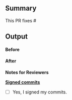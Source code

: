## Summary
<!-- Provide a high-level summary of the change. -->
This PR fixes #

## Output
<!-- If applicable, please provide examples of the output changes. -->

#### Before

#### After


**Notes for Reviewers**


**[Signed commits](https://github.com/buildpacks/.github/blob/main/CONTRIBUTING.md#sign-off-process)**
- [ ] Yes, I signed my commits.


<!--
Thank you for contributing to Meshery! 
Contributing Conventions:
1. Include descriptive PR titles with [<component-name>] prepended.
2. Build and test your changes before submitting a PR. 
3. Sign your commits
By following the community's contribution conventions upfront, the review process will 
be accelerated and your PR merged more quickly.
-->

